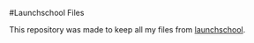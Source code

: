 #Launchschool Files

This repository was made to keep all my files from [launchschool](https://launchschool.com/).
